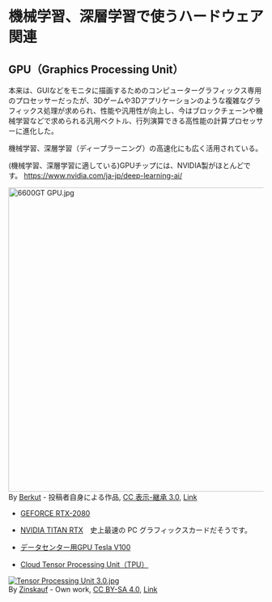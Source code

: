 # 機械学習、深層学習で使うハードウェア関連

## GPU（Graphics Processing Unit）

本来は、GUIなどをモニタに描画するためのコンピューターグラフィックス専用のプロセッサーだったが、3Dゲームや3Dアプリケーションのような複雑なグラフィックス処理が求められ、性能や汎用性が向上し、今はブロックチェーンや機械学習などで求められる汎用ベクトル、行列演算できる高性能の計算プロセッサーに進化した。

機械学習、深層学習（ディープラーニング）の高速化にも広く活用されている。

(機械学習、深層学習に適している)GPUチップには、NVIDIA製がほとんどです。 https://www.nvidia.com/ja-jp/deep-learning-ai/
<p><a href="https://commons.wikimedia.org/wiki/File:6600GT_GPU.jpg#/media/ファイル:6600GT_GPU.jpg"><img src="https://upload.wikimedia.org/wikipedia/commons/4/44/6600GT_GPU.jpg" alt="6600GT GPU.jpg" width="600" ></a><br>By <a href="//commons.wikimedia.org/w/index.php?title=User:Berkut&amp;action=edit&amp;redlink=1" class="new" title="User:Berkut (page does not exist)">Berkut</a> - <span class="int-own-work" lang="ja">投稿者自身による作品</span>, <a href="http://creativecommons.org/licenses/by-sa/3.0/" title="Creative Commons Attribution-Share Alike 3.0">CC 表示-継承 3.0</a>, <a href="https://commons.wikimedia.org/w/index.php?curid=450572">Link</a></p>

* [GEFORCE RTX-2080](https://www.nvidia.com/ja-jp/geforce/graphics-cards/rtx-2080/)

* [NVIDIA TITAN RTX](https://www.nvidia.com/ja-jp/titan/titan-rtx/)　史上最速の PC グラフィックスカードだそうです。

* [データセンター用GPU Tesla V100](https://www.nvidia.com/en-us/data-center/tesla-v100/)

* [Cloud Tensor Processing Unit（TPU）](https://cloud.google.com/tpu/docs/tpus?hl=ja)

<p><a href="https://commons.wikimedia.org/wiki/File:Tensor_Processing_Unit_3.0.jpg#/media/File:Tensor_Processing_Unit_3.0.jpg"><img src="https://upload.wikimedia.org/wikipedia/commons/thumb/b/be/Tensor_Processing_Unit_3.0.jpg/1200px-Tensor_Processing_Unit_3.0.jpg" alt="Tensor Processing Unit 3.0.jpg"></a><br>By <a href="//commons.wikimedia.org/w/index.php?title=User:Zinskauf&amp;action=edit&amp;redlink=1" class="new" title="User:Zinskauf (page does not exist)">Zinskauf</a> - <span class="int-own-work" lang="en">Own work</span>, <a href="https://creativecommons.org/licenses/by-sa/4.0" title="Creative Commons Attribution-Share Alike 4.0">CC BY-SA 4.0</a>, <a href="https://commons.wikimedia.org/w/index.php?curid=77299254">Link</a></p>
